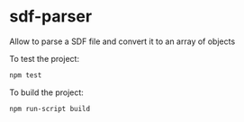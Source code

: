 sdf-parser
==========

Allow to parse a SDF file and convert it to an array of objects

To test the project:

```bash
npm test
```

To build the project:

```bash
npm run-script build
```
